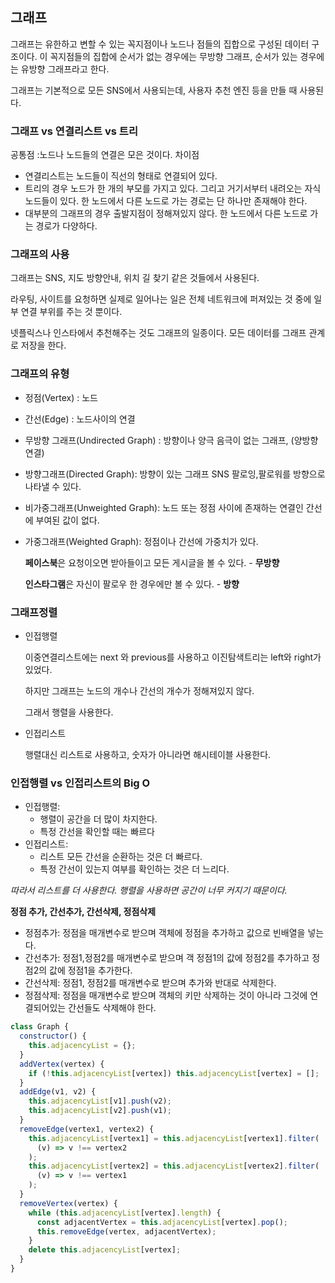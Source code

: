 ## 그래프

그래프는 유한하고 변할 수 있는 꼭지점이나 노드나 점들의 집합으로 구성된 데이터 구조이다.
이 꼭지점들의 집합에 순서가 없는 경우에는 무방향 그래프, 순서가 있는 경우에는 유방향 그래프라고 한다.

그래프는 기본적으로 모든 SNS에서 사용되는데, 사용자 추천 엔진 등을 만들 때 사용된다.

### 그래프 vs 연결리스트 vs 트리

공통점 :노드나 노드들의 연결은 모은 것이다.
차이점

- 연결리스트는 노드들이 직선의 형태로 연결되어 있다.
- 트리의 경우 노드가 한 개의 부모를 가지고 있다. 그리고 거기서부터 내려오는 자식노드들이 있다. 한 노드에서 다른 노드로 가는 경로는 단 하나만 존재해야 한다.
- 대부분의 그래프의 경우 출발지점이 정해져있지 않다. 한 노드에서 다른 노드로 가는 경로가 다양하다.

### 그래프의 사용

그래프는 SNS, 지도 방향안내, 위치 길 찾기 같은 것들에서 사용된다.

라우팅, 사이트를 요청하면 실제로 일어나는 일은 전체 네트워크에 퍼져있는 것 중에 일부 연결 부위를 주는 것 뿐이다.

넷플릭스나 인스타에서 추천해주는 것도 그래프의 일종이다. 모든 데이터를 그래프 관계로 저장을 한다.

### 그래프의 유형

- 정점(Vertex) : 노드
- 간선(Edge) : 노드사이의 연결
- 무방향 그래프(Undirected Graph) : 방향이나 양극 음극이 없는 그래프, (양방향연결)
- 방향그래프(Directed Graph): 방향이 있는 그래프 SNS 팔로잉,팔로워를 방향으로 나타낼 수 있다.
- 비가중그래프(Unweighted Graph): 노드 또는 정점 사이에 존재하는 연결인 간선에 부여된 값이 없다.
- 가중그래프(Weighted Graph): 정점이나 간선에 가중치가 있다.

  <b>페이스북</b>은 요청이오면 받아들이고 모든 게시글을 볼 수 있다. - <b>무방향</b>

  <b>인스타그램</b>은 자신이 팔로우 한 경우에만 볼 수 있다. - <b>방향</b>

### 그래프정렬

- 인접행렬

  이중연결리스트에는 next 와 previous를 사용하고 이진탐색트리는 left와 right가 있었다.

  하지만 그래프는 노드의 개수나 간선의 개수가 정해져있지 않다.

  그래서 행렬을 사용한다.

- 인접리스트

  행렬대신 리스트로 사용하고, 숫자가 아니라면 해시테이블 사용한다.

### 인접행렬 vs 인접리스트의 Big O

- 인접행렬:
  - 행렬이 공간을 더 많이 차지한다.
  - 특정 간선을 확인할 때는 빠르다
- 인접리스트:
  - 리스트 모든 간선을 순환하는 것은 더 빠르다.
  - 특정 간선이 있는지 여부를 확인하는 것은 더 느리다.

<em>따라서 리스트를 더 사용한다. 행렬을 사용하면 공간이 너무 커지기 때문이다.</em>

<b>정점 추가, 간선추가, 간선삭제, 정점삭제</b>

- 정점추가: 정점을 매개변수로 받으며 객체에 정점을 추가하고 값으로 빈배열을 넣는다.
- 간선추가: 정점1,정점2를 매개변수로 받으며 객 정점1의 값에 정점2를 추가하고 정점2의 값에 정점1을 추가한다.
- 간선삭제: 정점1, 정점2를 매개변수로 받으며 추가와 반대로 삭제한다.
- 정점삭제: 정점을 매개변수로 받으며 객체의 키만 삭제하는 것이 아니라 그것에 연결되어있는 간선들도 삭제해야 한다.

```js
class Graph {
  constructor() {
    this.adjacencyList = {};
  }
  addVertex(vertex) {
    if (!this.adjacencyList[vertex]) this.adjacencyList[vertex] = [];
  }
  addEdge(v1, v2) {
    this.adjacencyList[v1].push(v2);
    this.adjacencyList[v2].push(v1);
  }
  removeEdge(vertex1, vertex2) {
    this.adjacencyList[vertex1] = this.adjacencyList[vertex1].filter(
      (v) => v !== vertex2
    );
    this.adjacencyList[vertex2] = this.adjacencyList[vertex2].filter(
      (v) => v !== vertex1
    );
  }
  removeVertex(vertex) {
    while (this.adjacencyList[vertex].length) {
      const adjacentVertex = this.adjacencyList[vertex].pop();
      this.removeEdge(vertex, adjacentVertex);
    }
    delete this.adjacencyList[vertex];
  }
}
```
